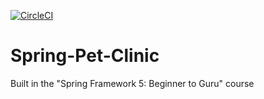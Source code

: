 [![CircleCI](https://circleci.com/gh/LeMikaelF/Spring-Pet-Clinic.svg?style=shield)](https://circleci.com/gh/LeMikaelF/Spring-Pet-Clinic)

# Spring-Pet-Clinic
Built in the "Spring Framework 5: Beginner to Guru" course
